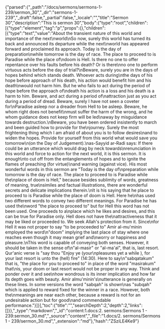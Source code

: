 {"parsed":{"_path":"/docs/sermons/sermons-1-239/sermon_30","_dir":"sermons-1-239","_draft":false,"_partial":false,"_locale":"","title":"Sermon 30","description":"This is sermon 30","body":{"type":"root","children":[{"type":"element","tag":"p","props":{},"children":[{"type":"text","value":"About the transient nature of this world and importance of the next\nworld\nSo now, surely this world has turned its back and announced its departure while the next\nworld has appeared forward and proclaimed its approach. Today is the day of preparation\nwhile tomorrow is the day of race. The place to proceed to is Paradise while the place of\ndoom is Hell. Is there no one to offer repentance over his faults before his death? Or is there\nno one to perform virtuous acts before the day of trial?\nBeware, surely you are in the days of hopes behind which stands death. Whoever acts during\nthe days of his hope before approach of his death, his action would benefit him and his death\nwould not harm him. But he who fails to act during the period of hope before the approach of\ndeath his action is a loss and his death is a harm to him. Beware, and act during a period of\nattraction just as you act during a period of dread. Beware, surely I have not seen a coveter for\nParadise asleep nor a dreader from Hell to be asleep. Beware, he whom right does not benefit\nmust suffer the harm of the wrong, and he whom guidance does not keep firm will be led\naway by misguidance towards destruction.\nBeware, you have been ordered insistently to march and been guided how to provide for the\njourney. Surely the most frightening thing which I am afraid of about you is to follow desires\nand to widen the hopes. Provide for yourself from this world what would save you tomorrow\n(on the Day of Judgement).\nas-Sayyid ar-Radi says: If there could be an utterance which would drag by neck towards\nrenunciation in this world and force to action for the next world, it is this sermon. It is enough\nto cut off from the entanglements of hopes and to ignite the flames of preaching (for virtue)\nand warning (against vice). His most wonderful words in this sermon are \"Today is the day of\npreparation while tomorrow is the day of race. The place to proceed to is Paradise while the\nplace of doom is Hell,\" because besides sublimity of words, greatness of meaning, true\nsimiles and factual illustrations, there are wonderful secrets and delicate implications therein.\nIt is his saying that he place to proceed to is Paradise while the place of doom is Hell. Here he\nhas used two different words to convey two different meanings. For Paradise he has used the\nword \"the place to proceed to\" but for Hell this word has not been used. One proceeds to a\nplace which he likes and desires, and this can be true for Paradise only. Hell does not have the\nattractiveness that it may be liked or proceeded to. We seek Allah's protection from it. Since\nfor Hell it was not proper to say \"to be proceeded to\" Amir al-mu'minin employed the word\n\"doom\" implying the last place of stay where one reaches even though it may mean grief and\nworry or happiness and pleasure.\nThis word is capable of conveying both senses. However, it should be taken in the sense of\n\"al-masir\" or \"al-ma'al\", that is, last resort. Qur'anic verse is \"say thou \"Enjoy ye (your\npleasures yet a while ), for your last resort is unto the (hell) fire\" (14:30). Here to say\n\"sabqatakum\" that is, \"the place for you to proceed to\" in place of the word \"masirakum\" that\nis, your doom or last resort would not be proper in any way. Think and ponder over it and see\nhow wondrous is its inner implication and how far its depth goes with beauty. Amir almu'minin's\nutterance is generally on these lines. In some versions the word \"sabqah\" is shown\nas \"subqah\" which is applied to reward fixed for the winner in a race. However, both the\nmeanings are near each other, because a reward is not for an undesirable action but for good\nand commendable performance."}]}],"toc":{"title":"","searchDepth":2,"depth":2,"links":[]}},"_type":"markdown","_id":"content:1.docs:2. sermons:Sermons 1 - 239:sermon_30.md","_source":"content","_file":"1.docs/2. sermons/Sermons 1 - 239/sermon_30.md","_extension":"md"},"hash":"ZSziLE4Ke9"}
